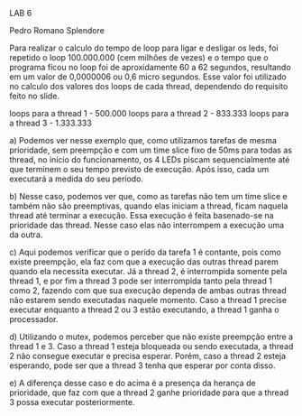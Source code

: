 LAB 6

Pedro Romano Splendore

Para realizar o calculo do tempo de loop para ligar e desligar os leds, foi repetido o loop 100.000.000 (cem milhões de vezes) e o tempo que o programa ficou no loop foi de aproxidamente 60 a 62 segundos, resultando em um valor de 0,0000006 ou 0,6 micro segundos. Esse valor foi utilizado no calculo dos valores dos loops de cada thread, dependendo do requisito feito no slide.

loops para a thread 1 - 500.000
loops para a thread 2 - 833.333
loops para a thread 3 - 1.333.333

a) Podemos ver nesse exemplo que, como utilizamos tarefas de mesma prioridade, sem preempção e com um time slice fixo de 50ms para todas as thread, no início do funcionamento, os 4 LEDs piscam sequencialmente até que terminem o seu tempo previsto de execução. Após isso, cada um executará a medida do seu período.

b) Nesse caso, podemos ver que, como as tarefas não tem um time slice e também não são preemptivas, quando elas iniciam a thread, ficam naquela thread até terminar a execução. Essa execução é feita basenado-se na prioridade das thread. Nesse caso elas não interrompem a execução uma da outra.

c) Aqui podemos verificar que o perído da tarefa 1 é contante, pois como existe preempção, ela faz com que a execução das outras thread parem quando ela necessita executar. Já a thread 2, é interrompida somente pela thread 1, e por fim a thread 3 pode ser interrompida tanto pela thread 1 como 2, fazendo com que sua execução dependa de ambas outras thread não estarem sendo executadas naquele momento. Caso a thread 1 precise executar enquanto a thread 2 ou 3 estão executando, a thread 1 ganha o processador.

d) Utilizando o mutex, podemos perceber que não existe preempção entre a thread 1 e 3. Caso a thread 1 esteja bloqueada ou sendo executada, a thread 2 não consegue executar e precisa esperar. Porém, caso a thread 2 esteja esperando, pode ser que a thread 3 tenha que esperar por conta disso.


e) A diferença desse caso e do acima é a presença da herança de prioridade, que faz com que a thread 2 ganhe prioridade para que a thread 3 possa executar posteriormente.